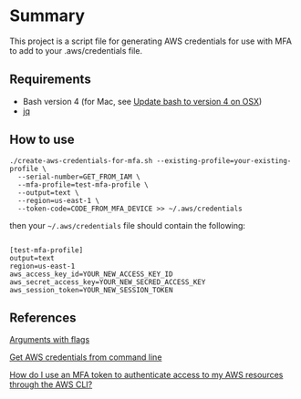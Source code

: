 # Summary

This project is a script file for generating AWS credentials for use with MFA to add to your .aws/credentials file.

## Requirements

- Bash version 4 (for Mac, see [Update bash to version 4 on OSX](https://apple.stackexchange.com/questions/193411/update-bash-to-version-4-0-on-osx))
- [jq](https://stedolan.github.io/jq/download/)

## How to use

```{bash}
./create-aws-credentials-for-mfa.sh --existing-profile=your-existing-profile \
  --serial-number=GET_FROM_IAM \
  --mfa-profile=test-mfa-profile \
  --output=text \
  --region=us-east-1 \ 
  --token-code=CODE_FROM_MFA_DEVICE >> ~/.aws/credentials
```

then your `~/.aws/credentials` file should contain the following:

```

[test-mfa-profile]
output=text
region=us-east-1
aws_access_key_id=YOUR_NEW_ACCESS_KEY_ID
aws_secret_access_key=YOUR_NEW_SECRED_ACCESS_KEY
aws_session_token=YOUR_NEW_SESSION_TOKEN
```

## References

[Arguments with flags](https://stackoverflow.com/questions/7069682/how-to-get-arguments-with-flags-in-bash-script)

[Get AWS credentials from command line](https://gist.github.com/ddgenome/f13f15dd01fb88538dd6fac8c7e73f8c)

[How do I use an MFA token to authenticate access to my AWS resources through the AWS CLI?](https://aws.amazon.com/premiumsupport/knowledge-center/authenticate-mfa-cli/)
